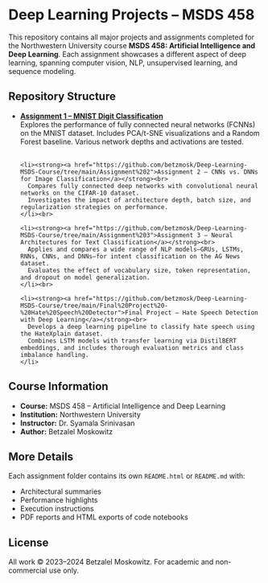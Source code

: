 <body>

  <h1>Deep Learning Projects – MSDS 458</h1>

  <p>
    This repository contains all major projects and assignments completed for the Northwestern University course 
    <strong>MSDS 458: Artificial Intelligence and Deep Learning</strong>. Each assignment showcases a different aspect of deep learning,
    spanning computer vision, NLP, unsupervised learning, and sequence modeling.
  </p>

  <h2>Repository Structure</h2>
  <ul>
    <li><strong><a href="https://github.com/betzmosk/Deep-Learning-MSDS-Course/tree/main/Assignment%201">Assignment 1 – MNIST Digit Classification</a></strong><br>
      Explores the performance of fully connected neural networks (FCNNs) on the MNIST dataset. 
      Includes PCA/t-SNE visualizations and a Random Forest baseline. Various network depths and activations are tested.
    </li><br>

    <li><strong><a href="https://github.com/betzmosk/Deep-Learning-MSDS-Course/tree/main/Assignment%202">Assignment 2 – CNNs vs. DNNs for Image Classification</a></strong><br>
      Compares fully connected deep networks with convolutional neural networks on the CIFAR-10 dataset.
      Investigates the impact of architecture depth, batch size, and regularization strategies on performance.
    </li><br>

    <li><strong><a href="https://github.com/betzmosk/Deep-Learning-MSDS-Course/tree/main/Assignment%203">Assignment 3 – Neural Architectures for Text Classification</a></strong><br>
      Applies and compares a wide range of NLP models—GRUs, LSTMs, RNNs, CNNs, and DNNs—for intent classification on the AG News dataset.
      Evaluates the effect of vocabulary size, token representation, and dropout on model generalization.
    </li><br>

    <li><strong><a href="https://github.com/betzmosk/Deep-Learning-MSDS-Course/tree/main/Final%20Project%20-%20Hate%20Speech%20Detector">Final Project – Hate Speech Detection with Deep Learning</a></strong><br>
      Develops a deep learning pipeline to classify hate speech using the HateXplain dataset.
      Combines LSTM models with transfer learning via DistilBERT embeddings, and includes thorough evaluation metrics and class imbalance handling.
    </li>
  </ul>

  <h2>Course Information</h2>
  <ul>
    <li><strong>Course:</strong> MSDS 458 – Artificial Intelligence and Deep Learning</li>
    <li><strong>Institution:</strong> Northwestern University</li>
    <li><strong>Instructor:</strong> Dr. Syamala Srinivasan</li>
    <li><strong>Author:</strong> Betzalel Moskowitz</li>
  </ul>

  <h2>More Details</h2>
  <p>Each assignment folder contains its own <code>README.html</code> or <code>README.md</code> with:</p>
  <ul>
    <li>Architectural summaries</li>
    <li>Performance highlights</li>
    <li>Execution instructions</li>
    <li>PDF reports and HTML exports of code notebooks</li>
  </ul>

  <h2>License</h2>
  <p>All work © 2023–2024 Betzalel Moskowitz. For academic and non-commercial use only.</p>
